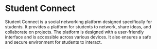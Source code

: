 
# Student Connect

Student Connect is a social networking platform designed specifically for students. It provides a platform for students to network, share ideas, and collaborate on projects. The platform is designed with a user-friendly interface and is accessible across various devices. It also ensures a safe and secure environment for students to interact.


